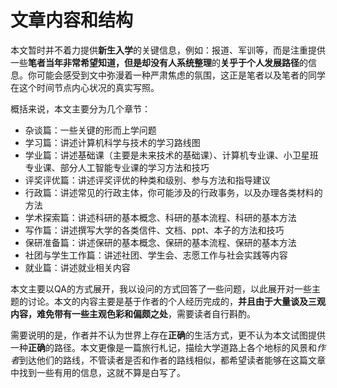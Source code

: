 # 文章内容和结构

本文暂时并不着力提供**新生入学**的关键信息，例如：报道、军训等，而是注重提供一些**笔者当年非常希望知道，但是却没有人系统整理**的**关乎于个人发展路径**的信息。你可能会感受到文中弥漫着一种严肃焦虑的氛围，这正是笔者以及笔者的同学在这个时间节点内心状况的真实写照。

概括来说，本文主要分为几个章节：

- 杂谈篇：一些关键的形而上学问题
- 学习篇：讲述计算机科学与技术的学习路线图
- 学业篇：讲述基础课（主要是未来技术的基础课）、计算机专业课、小卫星班专业课、部分人工智能专业课的学习方法和技巧
- 评奖评优篇：讲述评奖评优的种类和级别、参与方法和指导建议
- 行政篇：讲述常见的行政主体，你可能涉及的行政事务，以及办理各类材料的方法
- 学术探索篇：讲述科研的基本概念、科研的基本流程、科研的基本方法
- 写作篇：讲述撰写大学的各类信件、文档、ppt、本子的方法和技巧
- 保研准备篇：讲述保研的基本概念、保研的基本流程、保研的基本方法
- 社团与学生工作篇：讲述社团、学生会、志愿工作与社会实践等内容
- 就业篇：讲述就业相关内容


本文主要以QA的方式展开，我以设问的方式回答了一些问题，以此展开对一些主题的讨论。本文的内容主要是基于作者的个人经历完成的，**并且由于大量谈及三观内容，难免带有一些主观色彩和偏颇之处**，需要读者自行斟酌。

需要说明的是，作者并不认为世界上存在**正确**的生活方式，更不认为本文试图提供一种**正确**的路径。本文更像是一篇旅行札记，描绘大学道路上各个地标的风景和*作者*到达他们的路线，不管读者是否和作者的路线相似，都希望读者能够在这篇文章中找到一些有用的信息，这就不算是白写了。
